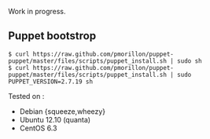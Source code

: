 Work in progress.

## Puppet bootstrop

    $ curl https://raw.github.com/pmorillon/puppet-puppet/master/files/scripts/puppet_install.sh | sudo sh
    $ curl https://raw.github.com/pmorillon/puppet-puppet/master/files/scripts/puppet_install.sh | sudo PUPPET_VERSION=2.7.19 sh

Tested on :

* Debian {squeeze,wheezy}
* Ubuntu 12.10 (quanta)
* CentOS 6.3

